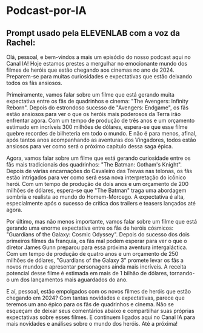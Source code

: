 # Podcast-por-IA

## Prompt usado pela ELEVENLAB com a voz da Rachel:

Olá, pessoal, e bem-vindos a mais um episódio do nosso podcast aqui no Canal IA! Hoje estamos prestes a mergulhar no emocionante mundo dos filmes de heróis que estão chegando aos cinemas no ano de 2024. Preparem-se para muitas curiosidades e expectativas que estão deixando todos os fãs ansiosos.

Primeiramente, vamos falar sobre um filme que está gerando muita expectativa entre os fãs de quadrinhos e cinema: "The Avengers: Infinity Reborn". Depois do estrondoso sucesso de "Avengers: Endgame", os fãs estão ansiosos para ver o que os heróis mais poderosos da Terra irão enfrentar agora. Com um tempo de produção de três anos e um orçamento estimado em incríveis 300 milhões de dólares, espera-se que esse filme quebre recordes de bilheteria em todo o mundo. E não é para menos, afinal, após tantos anos acompanhando as aventuras dos Vingadores, todos estão ansiosos para ver como será o próximo capítulo dessa saga épica.

Agora, vamos falar sobre um filme que está gerando curiosidade entre os fãs mais tradicionais dos quadrinhos: "The Batman: Gotham's Knight". Depois de várias encarnações do Cavaleiro das Trevas nas telonas, os fãs estão intrigados para ver como será essa nova interpretação do icônico herói. Com um tempo de produção de dois anos e um orçamento de 200 milhões de dólares, espera-se que "The Batman" traga uma abordagem sombria e realista ao mundo do Homem-Morcego. A expectativa é alta, especialmente após o sucesso de crítica dos trailers e teasers lançados até agora.

Por último, mas não menos importante, vamos falar sobre um filme que está gerando uma enorme expectativa entre os fãs de heróis cósmicos: "Guardians of the Galaxy: Cosmic Odyssey". Depois do sucesso dos dois primeiros filmes da franquia, os fãs mal podem esperar para ver o que o diretor James Gunn preparou para essa próxima aventura intergaláctica. Com um tempo de produção de quatro anos e um orçamento de 250 milhões de dólares, "Guardians of the Galaxy 3" promete levar os fãs a novos mundos e apresentar personagens ainda mais incríveis. A receita potencial desse filme é estimada em mais de 1 bilhão de dólares, tornando-o um dos lançamentos mais aguardados do ano.

E aí, pessoal, estão empolgados com os novos filmes de heróis que estão chegando em 2024? Com tantas novidades e expectativas, parece que teremos um ano épico para os fãs de quadrinhos e cinema. Não se esqueçam de deixar seus comentários abaixo e compartilhar suas próprias expectativas sobre esses filmes. E continuem ligados aqui no Canal IA para mais novidades e análises sobre o mundo dos heróis. Até a próxima!
